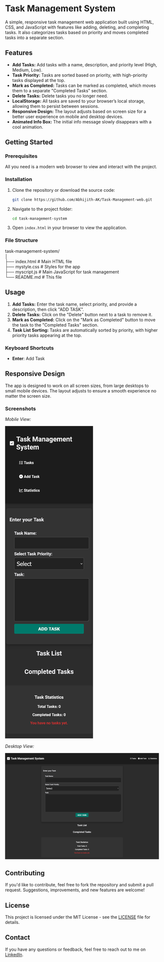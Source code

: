 # Task Management System

A simple, responsive task management web application built using HTML, CSS, and JavaScript with features like adding, deleting, and completing tasks. It also categorizes tasks based on priority and moves completed tasks into a separate section.

## Features

- **Add Tasks:** Add tasks with a name, description, and priority level (High, Medium, Low).
- **Task Priority:** Tasks are sorted based on priority, with high-priority tasks displayed at the top.
- **Mark as Completed:** Tasks can be marked as completed, which moves them to a separate "Completed Tasks" section.
- **Delete Tasks:** Delete tasks you no longer need.
- **LocalStorage:** All tasks are saved to your browser’s local storage, allowing them to persist between sessions.
- **Responsive Design:** The layout adjusts based on screen size for a better user experience on mobile and desktop devices.
- **Animated Info Box:** The initial info message slowly disappears with a cool animation.

## Getting Started

### Prerequisites

All you need is a modern web browser to view and interact with the project.

### Installation

1. Clone the repository or download the source code:

    ```bash
    git clone https://github.com/Abhijith-AK/Task-Management-web.git
    ```

2. Navigate to the project folder:

    ```bash
    cd task-management-system
    ```

3. Open `index.html` in your browser to view the application.

### File Structure

task-management-system/  
│  
├── index.html         # Main HTML file  
├── mystyle.css        # Styles for the app  
├── myscript.js        # Main JavaScript for task management  
└── README.md          # This file  



## Usage

1. **Add Tasks:** Enter the task name, select priority, and provide a description, then click "ADD TASK".
2. **Delete Tasks:** Click on the "Delete" button next to a task to remove it.
3. **Mark as Completed:** Click on the "Mark as Completed" button to move the task to the "Completed Tasks" section.
4. **Task List Sorting:** Tasks are automatically sorted by priority, with higher priority tasks appearing at the top.

### Keyboard Shortcuts
- **Enter**: Add Task

## Responsive Design

The app is designed to work on all screen sizes, from large desktops to small mobile devices. The layout adjusts to ensure a smooth experience no matter the screen size.

### Screenshots

*Mobile View:*

![Mobile view of the Task Management System](./screenshots/mobile-view.png)

*Desktop View:*

![Desktop view of the Task Management System](./screenshots/desktop-view.png)

## Contributing

If you'd like to contribute, feel free to fork the repository and submit a pull request. Suggestions, improvements, and new features are welcome!

## License

This project is licensed under the MIT License - see the [LICENSE](LICENSE) file for details.

## Contact

If you have any questions or feedback, feel free to reach out to me on [LinkedIn](www.linkedin.com/in/abhijith-krishna-a-k).

